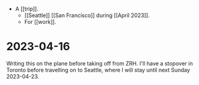 - A [[trip]].
  - [[Seattle]] [[San Francisco]] during [[April 2023]].
  - For [[work]].

# 2023-04-16

Writing this on the plane before taking off from ZRH. I'll have a stopover in Toronto before travelling on to Seattle, where I will stay until next Sunday 2023-04-23.
